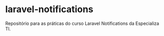 # laravel-notifications
Repositório para as práticas do curso Laravel Notifications da Especializa TI. 

